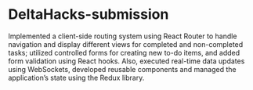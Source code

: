 # DeltaHacks-submission

Implemented a client-side routing system using React Router to handle navigation and display different views for completed
and non-completed tasks; utilized controlled forms for creating new to-do items, and added form validation using React
hooks. Also, executed real-time data updates using WebSockets, developed reusable components and managed the application’s state
using the Redux library.
